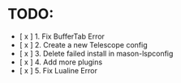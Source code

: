 # TODO:


- [ x ] 1. Fix BufferTab Error
- [ x ] 2. Create a new Telescope config
- [ x ] 3. Delete failed install in mason-lspconfig
- [ x ] 4. Add more plugins
- [ x ] 5. Fix Lualine Error
